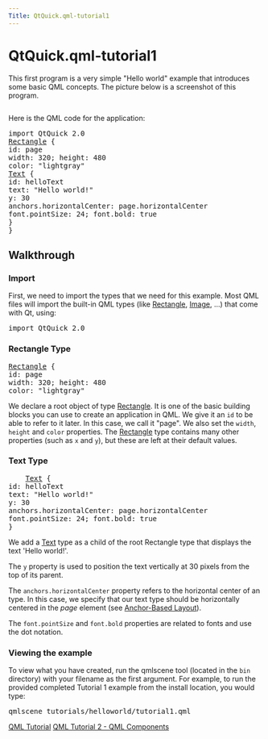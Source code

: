 ```yaml
---
Title: QtQuick.qml-tutorial1
---
```


# QtQuick.qml-tutorial1

<span class="subtitle"></span>
<!-- $$$qml-tutorial1.html-description -->
<p>This first program is a very simple &quot;Hello world&quot; example that introduces some basic QML concepts. The picture below is a screenshot of this program.</p>
<p class="centerAlign"><img src="../../../../media/declarative-tutorial1.png" alt="" /></p><p>Here is the QML code for the application:</p>
<pre class="qml">import QtQuick 2.0
<span class="type"><a href="QtQuick.Rectangle.md">Rectangle</a></span> {
<span class="name">id</span>: <span class="name">page</span>
<span class="name">width</span>: <span class="number">320</span>; <span class="name">height</span>: <span class="number">480</span>
<span class="name">color</span>: <span class="string">&quot;lightgray&quot;</span>
<span class="type"><a href="QtQuick.Text.md">Text</a></span> {
<span class="name">id</span>: <span class="name">helloText</span>
<span class="name">text</span>: <span class="string">&quot;Hello world!&quot;</span>
<span class="name">y</span>: <span class="number">30</span>
<span class="name">anchors</span>.horizontalCenter: <span class="name">page</span>.<span class="name">horizontalCenter</span>
<span class="name">font</span>.pointSize: <span class="number">24</span>; <span class="name">font</span>.bold: <span class="number">true</span>
}
}</pre>
<h2 id="walkthrough">Walkthrough</h2>
<h3 >Import</h3>
<p>First, we need to import the types that we need for this example. Most QML files will import the built-in QML types (like <a href="QtQuick.Rectangle.md">Rectangle</a>, <a href="QtQuick.imageelements/#image">Image</a>, ..&#x2e;) that come with Qt, using:</p>
<pre class="qml">import QtQuick 2.0</pre>
<h3 >Rectangle Type</h3>
<pre class="qml"><span class="type"><a href="QtQuick.Rectangle.md">Rectangle</a></span> {
<span class="name">id</span>: <span class="name">page</span>
<span class="name">width</span>: <span class="number">320</span>; <span class="name">height</span>: <span class="number">480</span>
<span class="name">color</span>: <span class="string">&quot;lightgray&quot;</span></pre>
<p>We declare a root object of type <a href="QtQuick.Rectangle.md">Rectangle</a>. It is one of the basic building blocks you can use to create an application in QML. We give it an <code>id</code> to be able to refer to it later. In this case, we call it &quot;page&quot;. We also set the <code>width</code>, <code>height</code> and <code>color</code> properties. The <a href="QtQuick.Rectangle.md">Rectangle</a> type contains many other properties (such as <code>x</code> and <code>y</code>), but these are left at their default values.</p>
<h3 >Text Type</h3>
<pre class="qml">    <span class="type"><a href="QtQuick.Text.md">Text</a></span> {
<span class="name">id</span>: <span class="name">helloText</span>
<span class="name">text</span>: <span class="string">&quot;Hello world!&quot;</span>
<span class="name">y</span>: <span class="number">30</span>
<span class="name">anchors</span>.horizontalCenter: <span class="name">page</span>.<span class="name">horizontalCenter</span>
<span class="name">font</span>.pointSize: <span class="number">24</span>; <span class="name">font</span>.bold: <span class="number">true</span>
}</pre>
<p>We add a <a href="QtQuick.qtquick-releasenotes.md#text">Text</a> type as a child of the root Rectangle type that displays the text 'Hello world!'.</p>
<p>The <code>y</code> property is used to position the text vertically at 30 pixels from the top of its parent.</p>
<p>The <code>anchors.horizontalCenter</code> property refers to the horizontal center of an type. In this case, we specify that our text type should be horizontally centered in the <i>page</i> element (see <a href="QtQuick.qtquick-positioning-anchors.md#anchor-layout">Anchor-Based Layout</a>).</p>
<p>The <code>font.pointSize</code> and <code>font.bold</code> properties are related to fonts and use the dot notation.</p>
<h3 >Viewing the example</h3>
<p>To view what you have created, run the qmlscene tool (located in the <code>bin</code> directory) with your filename as the first argument. For example, to run the provided completed Tutorial 1 example from the install location, you would type:</p>
<pre class="cpp">qmlscene tutorials<span class="operator">/</span>helloworld<span class="operator">/</span>tutorial1<span class="operator">.</span>qml</pre>
<!-- @@@qml-tutorial1.html -->
<p class="naviNextPrevious footerNavi">
<a class="prevPage" href="QtQuick.qml-tutorial.md">QML Tutorial</a>
<a class="nextPage" href="QtQuick.qml-tutorial2.md">QML Tutorial 2 - QML Components</a>
</p>
